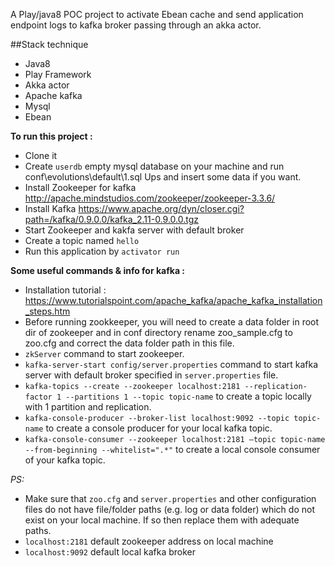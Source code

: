 A Play/java8 POC project to activate Ebean cache and send application endpoint logs to kafka broker passing through an akka actor. 

 ##Stack technique 
   - Java8
   - Play Framework
   - Akka actor
   - Apache kafka
   - Mysql
   - Ebean

 **To run this project :**
 
   - Clone it
   - Create `userdb` empty mysql database on your machine and run conf\evolutions\default\1.sql Ups and insert some data if you want.
   - Install Zookeeper for kafka http://apache.mindstudios.com/zookeeper/zookeeper-3.3.6/
   - Install Kafka  https://www.apache.org/dyn/closer.cgi?path=/kafka/0.9.0.0/kafka_2.11-0.9.0.0.tgz
   - Start Zookeeper and kakfa server with default broker
   - Create a topic named `hello`
   - Run this application by `activator run`
 

 **Some useful commands & info for kafka :**
  
  - Installation tutorial : https://www.tutorialspoint.com/apache_kafka/apache_kafka_installation_steps.htm
  - Before running zookkeeper, you will need to create a data folder in root dir of zookeeper and in conf directory rename zoo_sample.cfg to zoo.cfg and correct the data folder path in this file.
  - `zkServer` command to start zookeeper.
  - `kafka-server-start config/server.properties` command to start kafka server with default broker specified in `server.properties` file.
  - `kafka-topics --create --zookeeper localhost:2181 --replication-factor 1 --partitions 1 --topic topic-name` to create a topic locally with 1 partition and replication.
  - `kafka-console-producer --broker-list localhost:9092 --topic topic-name` to create a console producer for your local kafka topic.
  - `kafka-console-consumer --zookeeper localhost:2181 —topic topic-name --from-beginning --whitelist=".*"` to create a local console consumer of your kafka topic.

 *PS:* 
 
  - Make sure that `zoo.cfg` and `server.properties` and other configuration files do not have file/folder paths (e.g. log or data folder) which do not exist on your local machine. If so then
 replace them with adequate paths. 
  - `localhost:2181` default zookeeper address on local machine
  - `localhost:9092` default local kafka broker
  
